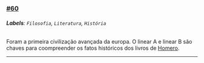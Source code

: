 ### [\#60](https://github.com/guilhermeprokisch/ideias/issues/60) 
###### **Labels**: `Filosofia`, `Literatura`, `História`



Foram a primeira civilização avançada da europa. O linear A e linear B são chaves para coompreender os fatos históricos dos livros de [Homero](Homero).



-------------------------------------------------------------------------------

